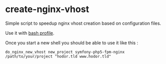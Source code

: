 # create-nginx-vhost

Simple script to speedup nginx vhost creation based on configuration files.

Use it with [bash profile](https://github.com/beaudev/bash-profile).

Once you start a new shell you should be able to use it like this : 

    do_nginx_new_vhost new_project symfony-php5-fpm-nginx /path/to/your/project "hodor.tld www.hodor.tld"

